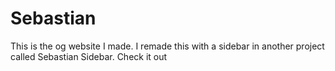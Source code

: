# Sebastian
This is the og website I made. I remade this with a sidebar in another project called Sebastian Sidebar. Check it out

